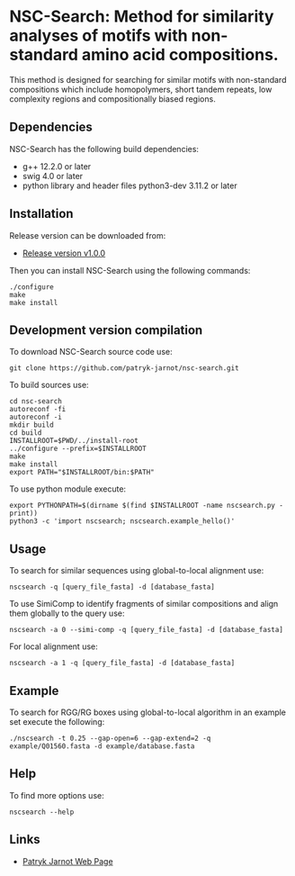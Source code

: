 # NSC-Search: Method for similarity analyses of motifs with non-standard amino acid compositions.

This method is designed for searching for similar motifs with non-standard compositions which include homopolymers, short tandem repeats, low complexity regions and compositionally biased regions.

## Dependencies

NSC-Search has the following build dependencies:
* g++ 12.2.0 or later
* swig 4.0 or later
* python library and header files python3-dev 3.11.2 or later

## Installation

Release version can be downloaded from:
* [Release version v1.0.0](https://github.com/patryk-jarnot/nsc-search/releases/download/v1.0.0/nscsearch-1.0.0.tar.gz)

Then you can install NSC-Search using the following commands:

```[bash]
./configure
make
make install
```

## Development version compilation

To download NSC-Search source code use:

```[bash]
git clone https://github.com/patryk-jarnot/nsc-search.git
```

To build sources use:

```[bash]
cd nsc-search
autoreconf -fi
autoreconf -i
mkdir build
cd build
INSTALLROOT=$PWD/../install-root
../configure --prefix=$INSTALLROOT
make
make install
export PATH="$INSTALLROOT/bin:$PATH"
```

To use python module execute:

```[bash]
export PYTHONPATH=$(dirname $(find $INSTALLROOT -name nscsearch.py -print))
python3 -c 'import nscsearch; nscsearch.example_hello()'
```

## Usage

To search for similar sequences using global-to-local alignment use:

```[bash]
nscsearch -q [query_file_fasta] -d [database_fasta]
```

To use SimiComp to identify fragments of similar compositions and align them globally to the query use:

```[bash]
nscsearch -a 0 --simi-comp -q [query_file_fasta] -d [database_fasta]
```

For local alignment use:

```[bash]
nscsearch -a 1 -q [query_file_fasta] -d [database_fasta]
```

## Example

To search for RGG/RG boxes using global-to-local algorithm in an example set execute the following:

```[bash]
./nscsearch -t 0.25 --gap-open=6 --gap-extend=2 -q example/Q01560.fasta -d example/database.fasta
```

## Help

To find more options use:

```[bash]
nscsearch --help
```

## Links
* [Patryk Jarnot Web Page](https://www.pjarnot.com)


